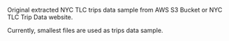 Original extracted NYC TLC trips data sample from AWS S3 Bucket or NYC TLC Trip Data website.

Currently, smallest files are used as trips data sample.
